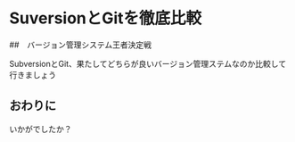 # SuversionとGitを徹底比較

##　バージョン管理システム王者決定戦

SubversionとGit、果たしてどちらが良いバージョン管理ステムなのか比較して行きましょう

## おわりに

いかがでしたか？